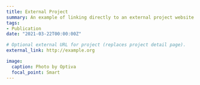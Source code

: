 ```yaml
---
title: External Project
summary: An example of linking directly to an external project website using `external_link`.
tags:
- Publication
date: "2021-03-22T00:00:00Z"

# Optional external URL for project (replaces project detail page).
external_link: http://example.org

image:
  caption: Photo by Optiva
  focal_point: Smart
---
```

